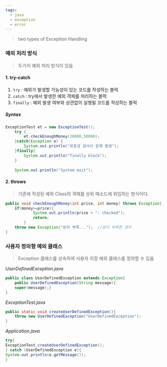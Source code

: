 ```yaml
---
tags:
  - java
  - exception
  - error
---
```

> two types of Exception Handling

### 예외 처리 방식
> 두가지 예외 처리 방식이 있음
#### 1. try-catch
1. `try` : 예외가 발생할 가능성이 있는 코드를 작성하는 블럭
2. `catch` : try에서 발생한 예외 객체를 처리하는 블럭
3. `finally` : 예외 발생 여부와 상관없이 실행될 코드를 작성하는 블럭

##### Syntax
```Java
ExceptionTest et = new ExceptionTest();  
    try {  
        et.checkEnoughMoney(20000,50000);  
    }catch(Exception e) {  
        System.out.println("유효성 검사시 문제 발생");  
    }finally{ 
        System.out.println("finally block");  
    }
      
    System.out.println("System exit");
```
#### 2. throws
> 기존에 작성된 예외 Class의 객체를 상위 메소드에 위임하는 방식이다. 

```Java
public void checkEnoughMoney(int price, int money) throws Exception{  
	if(money>=price){  
            System.out.println(price + ": checked");  
            return;  
        }    
	throw new Exception("돈이 부족...");  //돈이 부족한 경우
}
```


### 사용자 정의형 예외 클래스
> Exception 클래스를 상속하여 사용자 지정 예외 클래스를 정의할 수 있음

_UserDefinedException.java_
```Java
public class UserDefinedException extends Exception{
	public UserDefinedException(String message){
	super(message);}
}
```

_ExceptionTest.java_
```Java
public static void createUserDefinedException(){
	throw new UserDefinedException("UserDefinedException");
}
```

_Application.java_
```Java
try{
ExceptionTest.createUserDefinedException();
} catch (UserDefinedException e){
System.out.println(e.getMessage());
}
```

